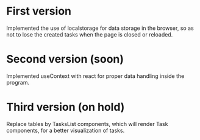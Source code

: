 # First version
Implemented the use of localstorage for data storage in the browser, so as not to lose the created tasks when the page is closed or reloaded.

# Second version (soon)
Implemented useContext with react for proper data handling inside the program.

# Third version (on hold)
Replace tables by TasksList components, which will render Task components, for a better visualization of tasks.
